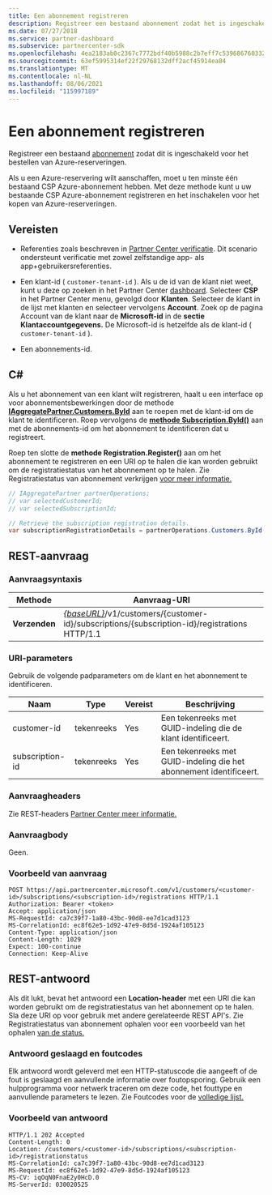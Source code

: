```yaml
---
title: Een abonnement registreren
description: Registreer een bestaand abonnement zodat het is ingeschakeld voor het bestellen van Azure-reserveringen.
ms.date: 07/27/2018
ms.service: partner-dashboard
ms.subservice: partnercenter-sdk
ms.openlocfilehash: 4ea2183ab0c2367c7772bdf40b5988c2b7eff7c539686760332bec4addda8bbe
ms.sourcegitcommit: 63ef5995314ef22f29768132dff2acf45914ea84
ms.translationtype: MT
ms.contentlocale: nl-NL
ms.lasthandoff: 08/06/2021
ms.locfileid: "115997189"
---
```

# <a name="register-a-subscription"></a>Een abonnement registreren

Registreer een bestaand [abonnement](subscription-resources.md) zodat dit is ingeschakeld voor het bestellen van Azure-reserveringen.

Als u een Azure-reservering wilt aanschaffen, moet u ten minste één bestaand CSP Azure-abonnement hebben. Met deze methode kunt u uw bestaande CSP Azure-abonnement registreren en het inschakelen voor het kopen van Azure-reserveringen.

## <a name="prerequisites"></a>Vereisten

- Referenties zoals beschreven in [Partner Center verificatie](partner-center-authentication.md). Dit scenario ondersteunt verificatie met zowel zelfstandige app- als app+gebruikersreferenties.

- Een klant-id ( `customer-tenant-id` ). Als u de id van de klant niet weet, kunt u deze op zoeken in het Partner Center [dashboard](https://partner.microsoft.com/dashboard). Selecteer **CSP** in het Partner Center menu, gevolgd door **Klanten**. Selecteer de klant in de lijst met klanten en selecteer vervolgens **Account**. Zoek op de pagina Account van de klant naar de **Microsoft-id** in de **sectie Klantaccountgegevens.** De Microsoft-id is hetzelfde als de klant-id ( `customer-tenant-id` ).

- Een abonnements-id.

## <a name="c"></a>C\#

Als u het abonnement van een klant wilt registreren, haalt u een interface op voor abonnementsbewerkingen door de methode [**IAggregatePartner.Customers.ById**](/dotnet/api/microsoft.store.partnercenter.customers.icustomercollection.byid) aan te roepen met de klant-id om de klant te identificeren. Roep vervolgens de [**methode Subscription.ById()**](/dotnet/api/microsoft.store.partnercenter.subscriptions.isubscriptioncollection.byid) aan met de abonnements-id om het abonnement te identificeren dat u registreert.

Roep ten slotte de **methode Registration.Register()** aan om het abonnement te registreren en een URI op te halen die kan worden gebruikt om de registratiestatus van het abonnement op te halen. Zie Registratiestatus van abonnement verkrijgen [voor meer informatie.](get-subscription-registration-status.md)

``` csharp
// IAggregatePartner partnerOperations;
// var selectedCustomerId;
// var selectedSubscriptionId;

// Retrieve the subscription registration details.
var subscriptionRegistrationDetails = partnerOperations.Customers.ById(selectedCustomerId).Subscriptions.ById(selectedSubscriptionId).Registration.Register();
```

## <a name="rest-request"></a>REST-aanvraag

### <a name="request-syntax"></a>Aanvraagsyntaxis

| Methode    | Aanvraag-URI                                                                                                                        |
|-----------|------------------------------------------------------------------------------------------------------------------------------------|
| **Verzenden**  | [*{baseURL}*](partner-center-rest-urls.md)/v1/customers/{customer-id}/subscriptions/{subscription-id}/registrations HTTP/1.1 |

### <a name="uri-parameters"></a>URI-parameters

Gebruik de volgende padparameters om de klant en het abonnement te identificeren.

| Naam                    | Type       | Vereist | Beschrijving                                                   |
|-------------------------|------------|----------|---------------------------------------------------------------|
| customer-id             | tekenreeks     | Yes      | Een tekenreeks met GUID-indeling die de klant identificeert.         |
| subscription-id         | tekenreeks     | Yes      | Een tekenreeks met GUID-indeling die het abonnement identificeert.     |

### <a name="request-headers"></a>Aanvraagheaders

Zie REST-headers [Partner Center meer informatie.](headers.md)

### <a name="request-body"></a>Aanvraagbody

Geen.

### <a name="request-example"></a>Voorbeeld van aanvraag

```http
POST https://api.partnercenter.microsoft.com/v1/customers/<customer-id>/subscriptions/<subscription-id>/registrations HTTP/1.1
Authorization: Bearer <token>
Accept: application/json
MS-RequestId: ca7c39f7-1a80-43bc-90d8-ee7d1cad3123
MS-CorrelationId: ec8f62e5-1d92-47e9-8d5d-1924af105123
Content-Type: application/json
Content-Length: 1029
Expect: 100-continue
Connection: Keep-Alive
```

## <a name="rest-response"></a>REST-antwoord

Als dit lukt, bevat het antwoord een **Location-header** met een URI die kan worden gebruikt om de registratiestatus van het abonnement op te halen. Sla deze URI op voor gebruik met andere gerelateerde REST API's. Zie Registratiestatus van abonnement ophalen voor een voorbeeld van het ophalen [van de status.](get-subscription-registration-status.md)

### <a name="response-success-and-error-codes"></a>Antwoord geslaagd en foutcodes

Elk antwoord wordt geleverd met een HTTP-statuscode die aangeeft of de fout is geslaagd en aanvullende informatie over foutopsporing. Gebruik een hulpprogramma voor netwerk traceren om deze code, het fouttype en aanvullende parameters te lezen. Zie Foutcodes voor de [volledige lijst.](error-codes.md)

### <a name="response-example"></a>Voorbeeld van antwoord

```http
HTTP/1.1 202 Accepted
Content-Length: 0
Location: /customers/<customer-id>/subscriptions/<subscription-id>/registrationstatus
MS-CorrelationId: ca7c39f7-1a80-43bc-90d8-ee7d1cad3123
MS-RequestId: ec8f62e5-1d92-47e9-8d5d-1924af105123
MS-CV: iqOqN0FnaE2y0HcD.0
MS-ServerId: 030020525
```
